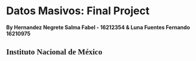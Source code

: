 # Datos Masivos: Final Project
**By Hernandez Negrete Salma Fabel - 16212354 & Luna Fuentes Fernando 16210975**

<h2 style="font-size:% ;font-family: Times New Roman"; aling="center" colspan="2"> Instituto Nacional de México</h2>


